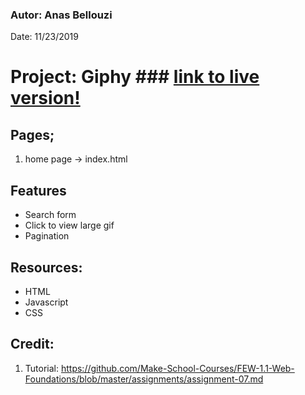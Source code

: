### Autor: Anas Bellouzi
Date: 11/23/2019

# Project: Giphy ### [link to live version!](https://anbellouzi.github.io/giphy/)

## Pages;
  1. home page -> index.html

## Features
  - Search form
  - Click to view large gif
  - Pagination

## Resources:
  - HTML
  - Javascript
  - CSS

## Credit:
  1. Tutorial: https://github.com/Make-School-Courses/FEW-1.1-Web-Foundations/blob/master/assignments/assignment-07.md
